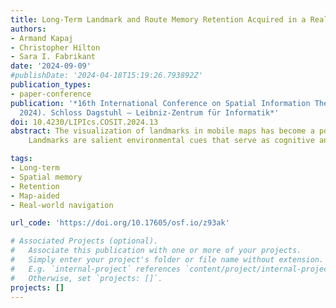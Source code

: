```yaml
---
title: Long-Term Landmark and Route Memory Retention Acquired in a Real-World Map-Aided Navigation Task (Short Paper)
authors:
- Armand Kapaj
- Christopher Hilton
- Sara I. Fabrikant
date: '2024-09-09'
#publishDate: '2024-04-18T15:19:26.793892Z'
publication_types:
- paper-conference
publication: '*16th International Conference on Spatial Information Theory (COSIT
  2024). Schloss Dagstuhl – Leibniz-Zentrum für Informatik*'
doi: 10.4230/LIPIcs.COSIT.2024.13
abstract: The visualization of landmarks in mobile maps has become a popular countermeasure to the negative effect navigation aids have on spatial learning. 
    Landmarks are salient environmental cues that serve as cognitive anchors during navigation, facilitating spatial memory formation and long-term retention. However, longitudinal studies assessing long-term spatial memory retention acquired during mobile map-assisted navigation in the real world and what role visualized landmarks play in this context are still scarce. We report on a longitudinal study to assess long-term spatial memory retention of wayfinders who, two years prior, navigated only once a real-world route prescribed with a mobile map aid enriched with visually salient task-relevant landmarks. We report preliminary results on their long-term memory retention of acquired landmark and route knowledge. We found that participants retained meaningful long-term landmark and route knowledge over the two-year study period. While landmark knowledge decreased over the test-retest sessions, gained route knowledge was unaffected. These ecologically valid results contribute to a better understanding of spatial memory formation and long-term retention after one route exposure through a real-world environment, aided by a mobile map enriched with salient landmarks.

tags:
- Long-term
- Spatial memory
- Retention
- Map-aided
- Real-world navigation

url_code: 'https://doi.org/10.17605/osf.io/z93ak'

# Associated Projects (optional).
#   Associate this publication with one or more of your projects.
#   Simply enter your project's folder or file name without extension.
#   E.g. `internal-project` references `content/project/internal-project/index.md`.
#   Otherwise, set `projects: []`.
projects: []
---
```

